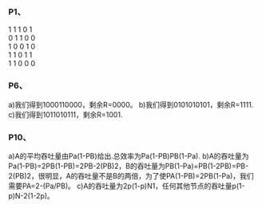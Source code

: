 ### P1、
1 1 1 0 1   
0 1 1 0 0   
1 0 0 1 0   
1 1 0 1 1   
1 1 0 0 0   


### P6、
a)我们得到1000110000，剩余R=0000。
b)我们得到0101010101，剩余R=1111. 
c)我们得到1011010111，剩余R=1001. 

### P10、
a)A的平均吞吐量由Pa(1-PB)给出.总效率为Pa(1-PB)PB(1-Pa).
b)A的吞吐量为Pa(1-PB)=2PB(1-PB)=2PB-2(PB)2，B的吞吐量为PB(1-Pa)=PB(1-2PB)=PB-2(PB)2，很明显，A的吞吐量不是B的两倍，为了使PA(1-PB)=2PB(1-Pa)，我们需要PA=2-(Pa/PB)。
c)A的吞吐量为2p(1-p)N1，任何其他节点的吞吐量p(1-p)N-2(1-2p)。
